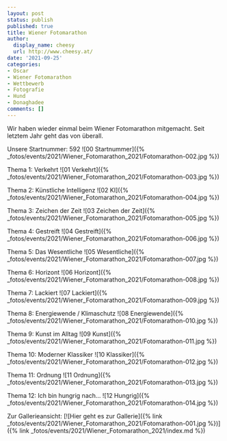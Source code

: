 ```yaml
---
layout: post
status: publish
published: true
title: Wiener Fotomarathon
author:
  display_name: cheesy
  url: http://www.cheesy.at/
date: '2021-09-25'
categories:
- Oscar
- Wiener Fotomarathon
- Wettbewerb
- Fotografie
- Hund
- Donaghadee
comments: []
---
```


<!-- Guide to Markdown: https://guides.github.com/features/mastering-markdown/ -->

Wir haben wieder einmal beim Wiener Fotomarathon mitgemacht. Seit letztem Jahr geht das von überall.

Unsere Startnummer: 592
![00 Startnummer]({% _fotos/events/2021/Wiener_Fotomarathon_2021/Fotomarathon-002.jpg %})

Thema 1: Verkehrt
![01 Verkehrt]({% _fotos/events/2021/Wiener_Fotomarathon_2021/Fotomarathon-003.jpg %})

Thema 2: Künstliche Intelligenz
![02 KI]({% _fotos/events/2021/Wiener_Fotomarathon_2021/Fotomarathon-004.jpg %})

Thema 3: Zeichen der Zeit
![03 Zeichen der Zeit]({% _fotos/events/2021/Wiener_Fotomarathon_2021/Fotomarathon-005.jpg %})

Thema 4: Gestreift
![04 Gestreift]({% _fotos/events/2021/Wiener_Fotomarathon_2021/Fotomarathon-006.jpg %})

Thema 5: Das Wesentliche
![05 Wesentliche]({% _fotos/events/2021/Wiener_Fotomarathon_2021/Fotomarathon-007.jpg %})

Thema 6: Horizont
![06 Horizont]({% _fotos/events/2021/Wiener_Fotomarathon_2021/Fotomarathon-008.jpg %})

Thema 7: Lackiert
![07 Lackiert]({% _fotos/events/2021/Wiener_Fotomarathon_2021/Fotomarathon-009.jpg %})

Thema 8: Energiewende / Klimaschutz
![08 Energiewende]({% _fotos/events/2021/Wiener_Fotomarathon_2021/Fotomarathon-010.jpg %})

Thema 9: Kunst im Alltag
![09 Kunst]({% _fotos/events/2021/Wiener_Fotomarathon_2021/Fotomarathon-011.jpg %})

Thema 10: Moderner Klassiker
![10 Klassiker]({% _fotos/events/2021/Wiener_Fotomarathon_2021/Fotomarathon-012.jpg %})

Thema 11: Ordnung
![11 Ordnung]({% _fotos/events/2021/Wiener_Fotomarathon_2021/Fotomarathon-013.jpg %})

Thema 12: Ich bin hungrig nach...
![12 Hungrig]({% _fotos/events/2021/Wiener_Fotomarathon_2021/Fotomarathon-014.jpg %})

Zur Gallerieansicht:
[![Hier geht es zur Gallerie]({% link _fotos/events/2021/Wiener_Fotomarathon_2021/Fotomarathon-001.jpg %})]({% link _fotos/events/2021/Wiener_Fotomarathon_2021/index.md %})
